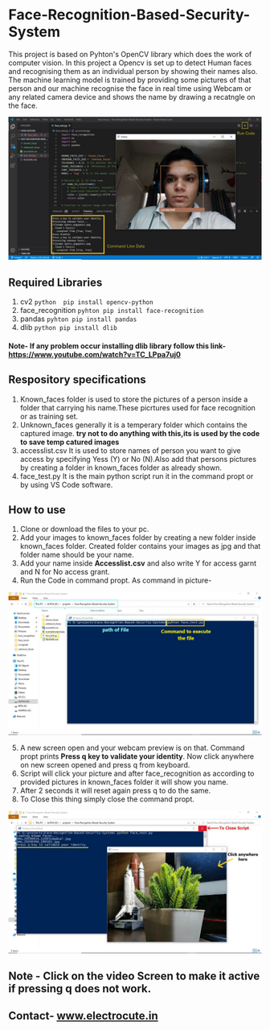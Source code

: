 # Face-Recognition-Based-Security-System

This project is based on Pyhton's OpenCV library which does the work of computer vision. In this project a Opencv is set up to detect Human faces and recognising them as an individual person by showing their names also. The machine learning model is trained by providing some pictures of that person and our machine recognise the face in real time using Webcam or any related camera device and shows the name by drawing a recatngle on the face.   

![](exampleoutput.jpg)

## Required Libraries 
1. cv2                ```python 
                      pip install opencv-python
                      ```
2. face_recognition   ```pyhton
                      pip install face-recognition
                      ```
3. pandas             ```pyhton
                      pip install pandas
                      ```
4. dlib               ```python
                      pip install dlib
                      ```
#### Note- If any problem occur installing dlib library follow this link- https://www.youtube.com/watch?v=TC_LPpa7uj0 

## Respository specifications
1. Known_faces folder is used to store the pictures of a person inside a folder that carrying his name.These picrtures used for face recognition or as training set.
2. Unknown_faces generally it is a temperary folder which contains the captured image. **try not to do anything with this,its is used by the code to save temp catured images**
3. accesslist.csv It is used to store names of person you want to give access by specifying Yess (Y) or No (N).Also add that persons pictures by creating a folder in known_faces folder as already shown.
4. face_test.py It is the main python script run it in the command propt or by using VS Code software.


## How to use 
1. Clone or download the files to your pc.
2. Add your images to known_faces folder by creating a new folder inside known_faces folder. Created folder contains your images as jpg and that folder name should be your name.
3. Add your name inside **Accesslist.csv** and also write Y for access garnt and N for No access grant.
4. Run the Code in command propt. As command in picture-

![](cmdrun.jpg)

5. A new screen open and your webcam preview is on that. Command propt prints **Press q key to validate your identity**. Now click anywhere on new screen opened and press q from keyboard.
6. Script will click your picture and after face_recognition as according to provided pictures in known_faces folder it will show you name.
7. After 2 seconds it will reset again press q to do the same.
8. To Close this thing simply close the command propt.

![](instructions.jpg)

## Note - Click on the video Screen to make it active if pressing q does not work.

## Contact- www.electrocute.in
